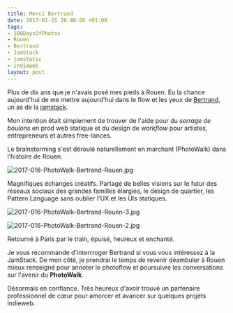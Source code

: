 ```yaml
---
title: Merci Bertrand
date: 2017-01-16 20:48:00 +01:00
tags:
- 100DaysOfPhotos
- Rouen
- Bertrand
- JamStack
- jamstatic
- indieweb
layout: post
---
```


Plus de dix ans que je n'avais posé mes pieds à Rouen. Eu la chance aujourd'hui de me mettre aujourd'hui dans le flow et les yeux de [Bertrand](https://bertrandkeller.info/), un as de la [jamstack](http://jamstack.org). 

Mon intention était simplement de trouver de l'aide pour du _serrage de boulons_ en prod web statique et du design de _workflow_ pour artistes, entrepreneurs et autres free-lances. 

Le brainstorming s'est déroulé naturellement en marchant (PhotoWalk) dans l'histoire de Rouen. 

![2017-016-PhotoWalk-Bertrand-Rouen.jpg](/uploads/2017-016-PhotoWalk-Bertrand-Rouen.jpg)

Magnifiques échanges créatifs. Partagé de belles visions sur le futur des réseaux sociaux des grandes familles élargies, le design de quartier, les Pattern Language sans oublier l'UX et les UIs statiques.

![2017-016-PhotoWalk-Bertrand-Rouen-3.jpg](/uploads/2017-016-PhotoWalk-Bertrand-Rouen-3.jpg)

![2017-016-PhotoWalk-Bertrand-Rouen-2.jpg](/uploads/2017-016-PhotoWalk-Bertrand-Rouen-2.jpg)

Retourné à Paris par le train, épuisé, heureux et enchanté. 

Je vous recommande d'interrroger Bertrand si vous vous intéressez à la JamStack.
De mon côté, je prendrai le temps de revenir déambuler à Rouen mieux renseigné pour annoter le photoflow et poursuivre les conversations sur l'avenir du **PhotoWalk**.

Désormais en confiance. Très heureux d'avoir trouvé un partenaire professionnel de cœur pour amorcer et avancer sur quelques projets indieweb.
